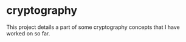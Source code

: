 # cryptography 

This project details a part of some cryptography concepts that I have worked on so far. 

 
